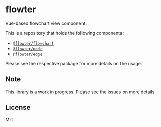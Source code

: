 # flowter
Vue-based flowchart view component.

This is a repository that holds the following components:
- [`@flowter/flowchart`](https://github.com/briwa/flowter/tree/master/packages/flowchart)
- [`@flowter/node`](https://github.com/briwa/flowter/tree/master/packages/node)
- [`@flowter/edge`](https://github.com/briwa/flowter/tree/master/packages/edge)

Please see the respective package for more details on the usage.

## Note
This library is a work in progress. Please see the issues on more details.

## License
MIT
